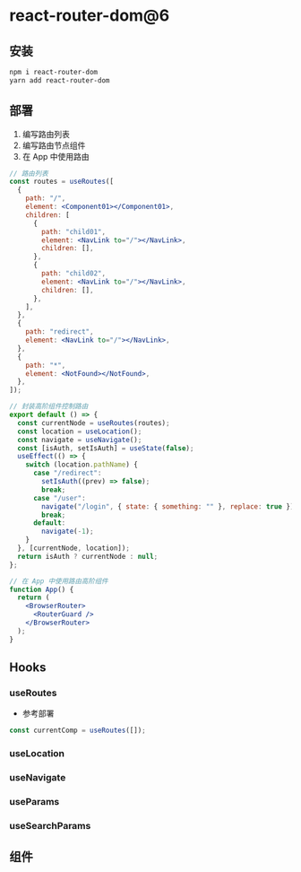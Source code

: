 # react-router-dom@6

## 安装

```powershell
npm i react-router-dom
yarn add react-router-dom
```

## 部署

1. 编写路由列表
2. 编写路由节点组件
3. 在 App 中使用路由

```jsx
// 路由列表
const routes = useRoutes([
  {
    path: "/",
    element: <Component01></Component01>,
    children: [
      {
        path: "child01",
        element: <NavLink to="/"></NavLink>,
        children: [],
      },
      {
        path: "child02",
        element: <NavLink to="/"></NavLink>,
        children: [],
      },
    ],
  },
  {
    path: "redirect",
    element: <NavLink to="/"></NavLink>,
  },
  {
    path: "*",
    element: <NotFound></NotFound>,
  },
]);
```

```jsx
// 封装高阶组件控制路由
export default () => {
  const currentNode = useRoutes(routes);
  const location = useLocation();
  const navigate = useNavigate();
  const [isAuth, setIsAuth] = useState(false);
  useEffect(() => {
    switch (location.pathName) {
      case "/redirect":
        setIsAuth((prev) => false);
        break;
      case "/user":
        navigate("/login", { state: { something: "" }, replace: true });
        break;
      default:
        navigate(-1);
    }
  }, [currentNode, location]);
  return isAuth ? currentNode : null;
};
```

```jsx
// 在 App 中使用路由高阶组件
function App() {
  return (
    <BrowserRouter>
      <RouterGuard />
    </BrowserRouter>
  );
}
```

## Hooks

### useRoutes

- 参考部署

```js
const currentComp = useRoutes([]);
```

### useLocation

### useNavigate

### useParams

### useSearchParams

## 组件
